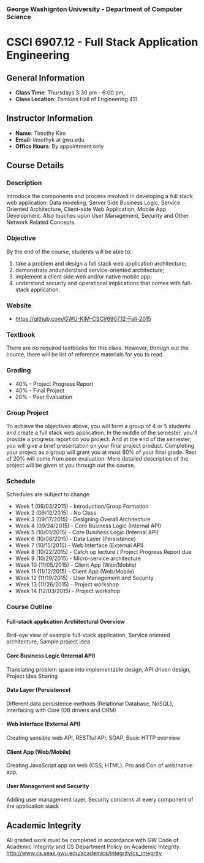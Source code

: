 ### George Washignton University - Department of Computer Science

# CSCI 6907.12 - Full Stack Application Engineering

## General Information

* **Class Time**: Thursdays 3:30 pm - 6:00 pm, 
* **Class Location**: Tomkins Hall of Engineering 411

## Instructor Information

* **Name**: Timothy Kim
* **Email**: timothyk at gwu.edu
* **Office Hours**: By appointment only

## Course Details

### Description
Introduce the components and process involved in developing a full stack web application: Data modeling, Server Side Business Logic, Service Oriented Architecture, Client-side Web Application, Mobile App Development. Also touches upon User Management, Security and Other Network Related Concepts.

### Objective
By the end of the course, students will be able to:

1. take a problem and design a full stack web application architecture;
2. demonstrate andunderstand service-oriented architecture;
3. implement a client side web and/or native mobile app;
4. understand security and operational implications that comes with full-stack application.

### Website
* https://github.com/GWU-KIM-CSCI/6907.12-Fall-2015

### Textbook
There are no required textbooks for this class. However, through out the cource, there will be list of
reference materials for you to read.

### Grading
* 40% - Project Progress Report 
* 40% - Final Project
* 20% - Peer Evaluation

### Group Project
To achieve the objectives above, you will form a group of 4 or 5 students and create a full stack web application.
In the middle of the semester, you'll provide a progress report on you project. And at the end of the semester,
you will give a brief presentation on your final project product. Completing your project as a group will grant you
at most 80% of your final grade. Rest of 20% will come from peer evaluation.
More detailed description of the project will be given ot you through out the course.

### Schedule
Schedules are subject to change

- Week 1  (09/03/2015) - Introduction/Group Formation
- Week 2  (09/10/2015) - No Class
- Week 3  (09/17/2015) - Designing Overall Architecture
- Week 4  (09/24/2015) - Core Business Logic (Internal API)
- Week 5  (10/01/2015) - Core Business Logic (Internal API)
- Week 6  (10/08/2015) - Data Layer (Persistence) 
- Week 7  (10/15/2015) - Web Interface (External API)
- Week 8  (10/22/2015) - Catch up lecture / Project Progress Report due
- Week 9  (10/29/2015) - Micro-service architecture
- Week 10 (11/05/2015) - Client App (Web/Mobile)
- Week 11 (11/12/2015) - Client App (Web/Mobile)
- Week 12 (11/19/2015) - User Management and Security
- Week 13 (11/26/2015) - Project workshop
- Week 14 (12/03/2015) - Project workshop

### Course Outline

#### Full-stack application Architectural Overview
Bird-eye view of example full-stack application, Service oriented architecture, Sample project idea

#### Core Business Logic (Internal API)
Translating problem space into implementable design, API driven design, Project Idea Sharing

#### Data Layer (Persistence)
Different data persistence methods (Relational Database, NoSQL), Interfacing with Core (DB drivers and ORM)

#### Web Interface (External API)
Creating sensible web API, RESTful API, SOAP, Basic HTTP overview

#### Client App (Web/Mobile)
Creating JavaScript app on web (CSS, HTML), Pro and Con of web/native app,

#### User Management and Security
Adding user management layer, Security concerns at every component of the application stack

## Academic Integrity

All graded work must be completed in accordance with GW Code of Academic Integrity and CS Department Policy on Academic Integrity. <http://www.cs.seas.gwu.edu/academics/integrity/cs_integrity>
